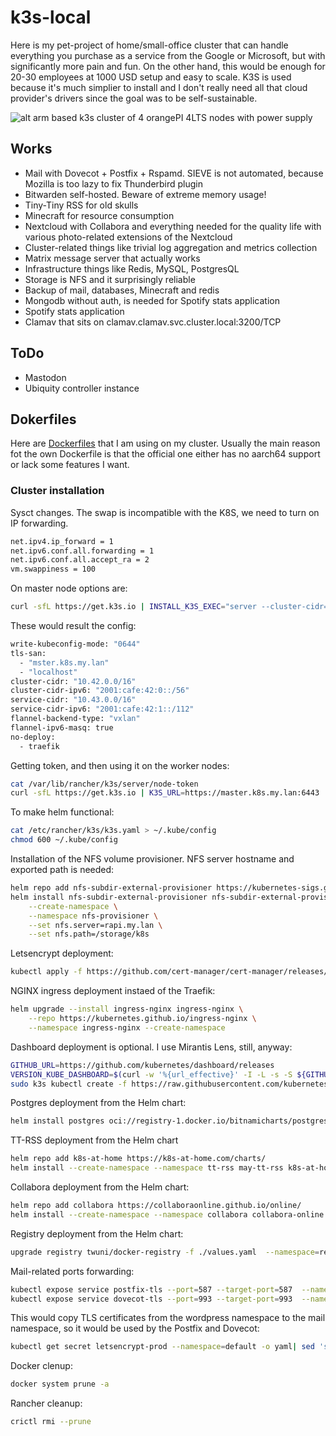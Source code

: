 # k3s-local

Here is my pet-project of home/small-office cluster that can handle everything you purchase as a service from the Google or Microsoft, but with significantly more pain and fun. On the other hand, this would be enough for 20-30 employees at 1000 USD setup and easy to scale. K3S is used because it's much simplier to install and I don't really need all that cloud provider's drivers since the goal was to be self-sustainable.

![alt arm based k3s cluster of 4 orangePI 4LTS nodes with power supply]( https://andreybondarenko.com/wp-content/uploads/2023/07/image-1536x1152.png "My ARM65 cluster made of 4 OrangePI LTS")

## Works

* Mail with Dovecot + Postfix + Rspamd. SIEVE is not automated, because Mozilla is too lazy to fix Thunderbird plugin
* Bitwarden self-hosted. Beware of extreme memory usage!
* Tiny-Tiny RSS for old skulls
* Minecraft for resource consumption
* Nextcloud with Collabora and everything needed for the quality life with various photo-related extensions of the Nextcloud
* Cluster-related things like trivial log aggregation and metrics collection
* Matrix message server that actually works
* Infrastructure things like Redis, MySQL, PostgresQL
* Storage is NFS and it surprisingly reliable
* Backup of mail, databases, Minecraft and redis
* Mongodb without auth, is needed for Spotify stats application
* Spotify stats application
* Clamav that sits on  clamav.clamav.svc.cluster.local:3200/TCP

## ToDo

* Mastodon
* Ubiquity controller instance

## Dokerfiles

Here are [Dockerfiles](https://github.com/shaman007/Dockerfiles) that I am using on my cluster. Usually the main reason fot the own Dockerfile is that the official one either has no aarch64 support or lack some features I want.

### Cluster installation

Sysct сhanges. The swap is incompatible with the K8S, we need to turn on IP forwarding.

```bash
net.ipv4.ip_forward = 1
net.ipv6.conf.all.forwarding = 1
net.ipv6.conf.all.accept_ra = 2
vm.swappiness = 100
```

On master node options are:

```bash
curl -sfL https://get.k3s.io | INSTALL_K3S_EXEC="server --cluster-cidr=10.42.0.0/16,2001:cafe:42:0::/56 --service-cidr=10.43.0.0/16,2001:cafe:42:1::/112 --flannel-ipv6-masq --disable traefik" sh -s -
```

These would result the config:

```bash
write-kubeconfig-mode: "0644"
tls-san:
  - "mster.k8s.my.lan"
  - "localhost"
cluster-cidr: "10.42.0.0/16"
cluster-cidr-ipv6: "2001:cafe:42:0::/56"
service-cidr: "10.43.0.0/16"
service-cidr-ipv6: "2001:cafe:42:1::/112"
flannel-backend-type: "vxlan"
flannel-ipv6-masq: true
no-deploy:
  - traefik
```

Getting token, and then using it on the worker nodes:

```bash
cat /var/lib/rancher/k3s/server/node-token
curl -sfL https://get.k3s.io | K3S_URL=https://master.k8s.my.lan:6443  K3S_TOKEN=K10e::server:1397 sh -
```

To make helm functional:

```bash
cat /etc/rancher/k3s/k3s.yaml > ~/.kube/config
chmod 600 ~/.kube/config
```

Installation of the NFS volume provisioner. NFS server hostname and exported path is needed:

```bash
helm repo add nfs-subdir-external-provisioner https://kubernetes-sigs.github.io/nfs-subdir-external-provisioner/
helm install nfs-subdir-external-provisioner nfs-subdir-external-provisioner/nfs-subdir-external-provisioner \
    --create-namespace \
    --namespace nfs-provisioner \
    --set nfs.server=rapi.my.lan \
    --set nfs.path=/storage/k8s
```

Letsencrypt deployment:

```bash
kubectl apply -f https://github.com/cert-manager/cert-manager/releases/download/v1.12.0/cert-manager.yaml
```

NGINX ingress deployment instaed of the Traefik:

```bash
helm upgrade --install ingress-nginx ingress-nginx \
    --repo https://kubernetes.github.io/ingress-nginx \
    --namespace ingress-nginx --create-namespace
```

Dashboard deployment is optional. I use Mirantis Lens, still, anyway:

```bash
GITHUB_URL=https://github.com/kubernetes/dashboard/releases
VERSION_KUBE_DASHBOARD=$(curl -w '%{url_effective}' -I -L -s -S ${GITHUB_URL}/latest -o /dev/null | sed -e 's|.*/||')
sudo k3s kubectl create -f https://raw.githubusercontent.com/kubernetes/dashboard/${VERSION_KUBE_DASHBOARD}/aio/deploy/recommended.yaml
```

Postgres deployment from the Helm chart:

```bash
helm install postgres oci://registry-1.docker.io/bitnamicharts/postgresql
```

TT-RSS deployment from the Helm chart

```bash
helm repo add k8s-at-home https://k8s-at-home.com/charts/
helm install --create-namespace --namespace tt-rss may-tt-rss k8s-at-home/tt-rss -f ./values.yaml
```

Collabora deployment from the Helm chart:

```bash
helm repo add collabora https://collaboraonline.github.io/online/
helm install --create-namespace --namespace collabora collabora-online collabora/collabora-online -f my_values.yaml
```

Registry deployment from the Helm chart:

```bash
upgrade registry twuni/docker-registry -f ./values.yaml  --namespace=registry
```

Mail-related ports forwarding:

```bash
kubectl expose service postfix-tls --port=587 --target-port=587  --name=my-mail --type=LoadBalancer --namespace=mail
kubectl expose service dovecot-tls --port=993 --target-port=993  --name=imap-tls --type=LoadBalancer --namespce=mail
```

This would copy TLS certificates from the wordpress namespace to the mail namespace, so it would be used by the Postfix and Dovecot:

```bash
kubectl get secret letsencrypt-prod --namespace=default -o yaml| sed 's/namespace: .*/namespace: mail/'|kubectl apply -f -
```

Docker clenup:

```bash
docker system prune -a
```

Rancher cleanup:

```bash
crictl rmi --prune
```
